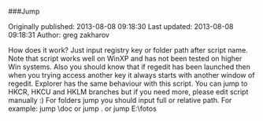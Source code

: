 ###Jump

Originally published: 2013-08-08 09:18:30
Last updated: 2013-08-08 09:18:31
Author: greg zakharov

How does it work? Just input registry key or folder path after script name. Note that script works well on WinXP and has not been tested on higher Win systems. Also you should know that if regedit has been launched then when you trying access another key it always starts with another window of regedit. Explorer has the same behaviour with this script. You can jump to HKCR, HKCU and HKLM branches but if you need more, please edit script manually :) For folders jump you should input full or relative path. For example: jump \\doc or jump . or jump E:\\fotos